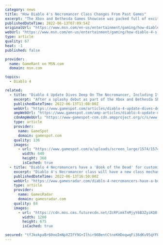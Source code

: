```yaml
---
category: news
title: "How Diablo 4's Necromancer Class Changes From Past Games"
excerpt: "The Xbox and Bethesda Games Showcase was packed full of exciting announcements, including the final starting class for Diablo 4."
publishedDateTime: 2022-06-13T07:09:54Z
originalUrl: "https://www.msn.com/en-us/entertainment/gaming/how-diablo-4-s-necromancer-class-changes-from-past-games/ar-AAYpjMu"
webUrl: "https://www.msn.com/en-us/entertainment/gaming/how-diablo-4-s-necromancer-class-changes-from-past-games/ar-AAYpjMu"
type: article
quality: 67
heat: -1
published: false

provider:
  name: GameRant on MSN.com
  domain: msn.com

topics:
  - Diablo 4

related:
  - title: "Diablo 4 Update Dives Deep On The Necromancer, Including Its Unique Book Of The Dead Mechanic"
    excerpt: "After a splashy debut as part of the Xbox and Bethesda Showcase, more information about Diablo IV's Necromancer class has been revealed, including a new unique class mechanic called Book of the Dead ..."
    publishedDateTime: 2022-06-13T11:08:00Z
    webUrl: "https://www.gamespot.com/articles/diablo-4-update-dives-deep-on-the-necromancer-including-its-unique-book-of-the-dead-mechanic/1100-6504544/"
    ampWebUrl: "https://www.gamespot.com/amp-articles/diablo-4-update-dives-deep-on-the-necromancer-including-its-unique-book-of-the-dead-mechanic/1100-6504544/"
    cdnAmpWebUrl: "https://www-gamespot-com.cdn.ampproject.org/c/s/www.gamespot.com/amp-articles/diablo-4-update-dives-deep-on-the-necromancer-including-its-unique-book-of-the-dead-mechanic/1100-6504544/"
    type: article
    provider:
      name: GameSpot
      domain: gamespot.com
    quality: 136
    images:
      - url: "https://www.gamespot.com/a/uploads/screen_large/1574/15746725/3989767-diablo-4-thumbnail_site.jpg"
        width: 640
        height: 360
        isCached: true
  - title: "Diablo 4 Necromancers have a 'Book of the Dead' for customizing undead armies"
    excerpt: "Diablo 4's Necromancer class will have a new class mechanic called 'Book of the Dead' that lets you customize and fine-tune your undead army. The Necromancer was revealed as Diablo 4's fifth and final ..."
    publishedDateTime: 2022-06-13T16:50:00Z
    webUrl: "https://www.gamesradar.com/diablo-4-necromancers-have-a-book-of-the-dead-for-customizing-undead-armies/"
    type: article
    provider:
      name: GamesRadar
      domain: gamesradar.com
    quality: 84
    images:
      - url: "https://cdn.mos.cms.futurecdn.net/ZcRPimkTnMjyY6B3ZyiKQ8-1200-80.jpg"
        width: 1200
        height: 675
        isCached: true

secured: "tfJkokpaBr60ooImNpXZIFY9G+Ilhir96BentCtneKHDoqwqFi36dKv95qYFO8lmxbmPcMwht2CfcJIal0GEHdRSdIx3QdLJpg0Uj6jSCJg0++nTRALFVx3X4jA/rDLmqE+f5byFnHc0rMisbBR0XA4B2kO5obo22Xr8Mq/yu3D3jr0LVQtdBgR/bkpdKo8OS+77+mh2QAakMY4ENttkTvQalqoq/tuQhVf+Zei5Y/yPUht7/Hp/p39ngyzBJi5hD1Ew2BqOvlYhxu2UOu5bGO4Q7Son+32cHN6D8eybN6n6V5m5h7H1sXBPs3yQW85+QvisQ3pYFrXcZdtyrXIvaaIYXzxOrklDHUj5klvCbjA=;g5oIMpmsvpnKbBij9eDJjw=="
---
```


